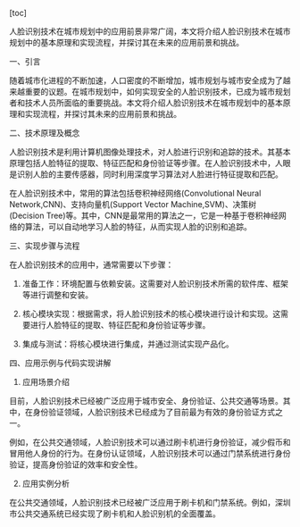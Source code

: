 
[toc]                    
                
                
人脸识别技术在城市规划中的应用前景非常广阔，本文将介绍人脸识别技术在城市规划中的基本原理和实现流程，并探讨其在未来的应用前景和挑战。

一、引言

随着城市化进程的不断加速，人口密度的不断增加，城市规划与城市安全成为了越来越重要的议题。在城市规划中，如何实现安全的人脸识别技术，已成为城市规划者和技术人员所面临的重要挑战。本文将介绍人脸识别技术在城市规划中的基本原理和实现流程，并探讨其未来的应用前景和挑战。

二、技术原理及概念

人脸识别技术是利用计算机图像处理技术，对人脸进行识别和追踪的技术。其基本原理包括人脸特征的提取、特征匹配和身份验证等步骤。在人脸识别技术中，人眼是识别人脸的主要传感器，同时利用深度学习算法对人脸进行特征提取和匹配。

在人脸识别技术中，常用的算法包括卷积神经网络(Convolutional Neural Network,CNN)、支持向量机(Support Vector Machine,SVM)、决策树(Decision Tree)等。其中，CNN是最常用的算法之一，它是一种基于卷积神经网络的算法，可以自动地学习人脸的特征，从而实现人脸的识别和追踪。

三、实现步骤与流程

在人脸识别技术的应用中，通常需要以下步骤：

1. 准备工作：环境配置与依赖安装。这需要对人脸识别技术所需的软件库、框架等进行调整和安装。

2. 核心模块实现：根据需求，将人脸识别技术的核心模块进行设计和实现。这需要进行人脸特征的提取、特征匹配和身份验证等步骤。

3. 集成与测试：将核心模块进行集成，并通过测试实现产品化。

四、应用示例与代码实现讲解

1. 应用场景介绍

目前，人脸识别技术已经被广泛应用于城市安全、身份验证、公共交通等场景。其中，在身份验证领域，人脸识别技术已经成为了目前最为有效的身份验证方式之一。

例如，在公共交通领域，人脸识别技术可以通过刷卡机进行身份验证，减少假币和冒用他人身份的行为。在身份认证领域，人脸识别技术可以通过门禁系统进行身份验证，提高身份验证的效率和安全性。

2. 应用实例分析

在公共交通领域，人脸识别技术已经被广泛应用于刷卡机和门禁系统。例如，深圳市公共交通系统已经实现了刷卡机和人脸识别机的全面覆盖。

